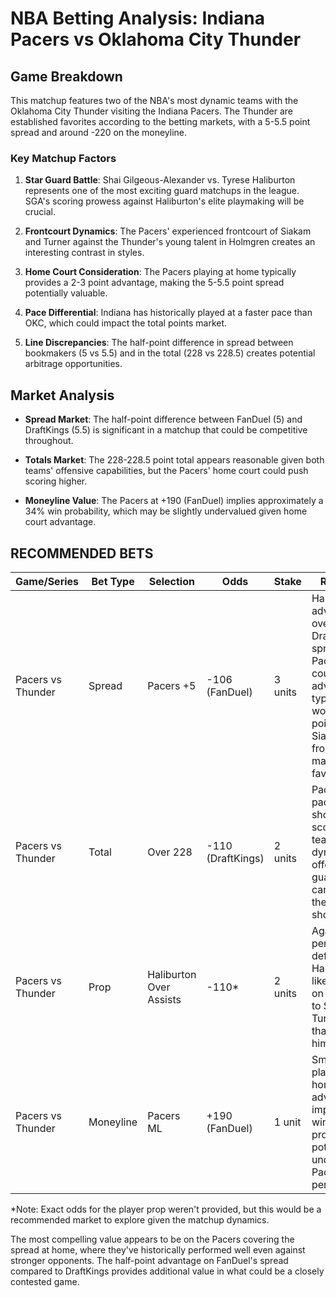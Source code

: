 # NBA Betting Analysis: Indiana Pacers vs Oklahoma City Thunder

## Game Breakdown

This matchup features two of the NBA's most dynamic teams with the Oklahoma City Thunder visiting the Indiana Pacers. The Thunder are established favorites according to the betting markets, with a 5-5.5 point spread and around -220 on the moneyline.

### Key Matchup Factors

1. **Star Guard Battle**: Shai Gilgeous-Alexander vs. Tyrese Haliburton represents one of the most exciting guard matchups in the league. SGA's scoring prowess against Haliburton's elite playmaking will be crucial.

2. **Frontcourt Dynamics**: The Pacers' experienced frontcourt of Siakam and Turner against the Thunder's young talent in Holmgren creates an interesting contrast in styles.

3. **Home Court Consideration**: The Pacers playing at home typically provides a 2-3 point advantage, making the 5-5.5 point spread potentially valuable.

4. **Pace Differential**: Indiana has historically played at a faster pace than OKC, which could impact the total points market.

5. **Line Discrepancies**: The half-point difference in spread between bookmakers (5 vs 5.5) and in the total (228 vs 228.5) creates potential arbitrage opportunities.

## Market Analysis

- **Spread Market**: The half-point difference between FanDuel (5) and DraftKings (5.5) is significant in a matchup that could be competitive throughout.

- **Totals Market**: The 228-228.5 point total appears reasonable given both teams' offensive capabilities, but the Pacers' home court could push scoring higher.

- **Moneyline Value**: The Pacers at +190 (FanDuel) implies approximately a 34% win probability, which may be slightly undervalued given home court advantage.

## RECOMMENDED BETS

| Game/Series | Bet Type | Selection | Odds | Stake | Reasoning |
|-------------|----------|-----------|------|-------|-----------|
| Pacers vs Thunder | Spread | Pacers +5 | -106 (FanDuel) | 3 units | Half-point advantage over DraftKings spread (5.5); Pacers' home court advantage typically worth 2-3 points; Siakam/Turner frontcourt matchup favorable |
| Pacers vs Thunder | Total | Over 228 | -110 (DraftKings) | 2 units | Pacers' faster pace at home should elevate scoring; both teams feature dynamic offensive guards who can create their own shots |
| Pacers vs Thunder | Prop | Haliburton Over Assists | -110* | 2 units | Against OKC's perimeter defense, Haliburton likely to focus on distribution to Siakam and Turner rather than scoring himself |
| Pacers vs Thunder | Moneyline | Pacers ML | +190 (FanDuel) | 1 unit | Small value play with home court advantage; implied 34% win probability potentially undervalues Pacers' home performance |

*Note: Exact odds for the player prop weren't provided, but this would be a recommended market to explore given the matchup dynamics.

The most compelling value appears to be on the Pacers covering the spread at home, where they've historically performed well even against stronger opponents. The half-point advantage on FanDuel's spread compared to DraftKings provides additional value in what could be a closely contested game.